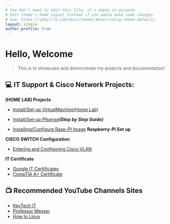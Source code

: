 ```yaml
---
# You don't need to edit this file, it's empty on purpose.
# Edit theme's home layout instead if you wanna make some changes
# See: https://jekyllrb.com/docs/themes/#overriding-theme-defaults
layout: single
author_profile: true
---
```


<h1>Hello, Welcome <br/></h1>

 >This is to showcase and demonstrate my projects and documentation!   

<h2>💻 IT Support & Cisco Network Projects:</h2>

<b>(HOME LAB) Projects</b>
  - [Install/Set-up VirtualMachine(Home Lab)](https://github.com/Njen4tech/VMware-Set-up)

  - [Install/Set-up Pfsense](https://github.com/Njen4tech/Pfsense-Firewall-Configuration)<b><i>(Step by Step Guide)</i></b>
 - [Installing/Configure Rasp-PI Image](https://njen4tech.blogspot.com/) 
<b>Raspberry-PI Set up</b>

<b>CISCO SWITCH Configuration</b>
 - [Entering and Configuring Cisco VLAN ](-)

<b> IT Certificate</b>
  - [Google IT Certificates](https://www.coursera.org/account/accomplishments/specialization/8XYGHPCPMLWB)
  - [CompTIA A+ Certificate](https://www.credly.com/badges/1bcc0abc-5a50-4017-b773-791e23bac235/linked_in_profile)

<h2>📺 Recommended YouTube Channels Sites  
</h2>

- [KevTech IT](https://www.youtube.com/c/KevtechITSupport)
- [Professor Messer](https://www.professormesser.com/)
- [How to Linux](https://www.youtube.com/@LearnLinuxTV)

